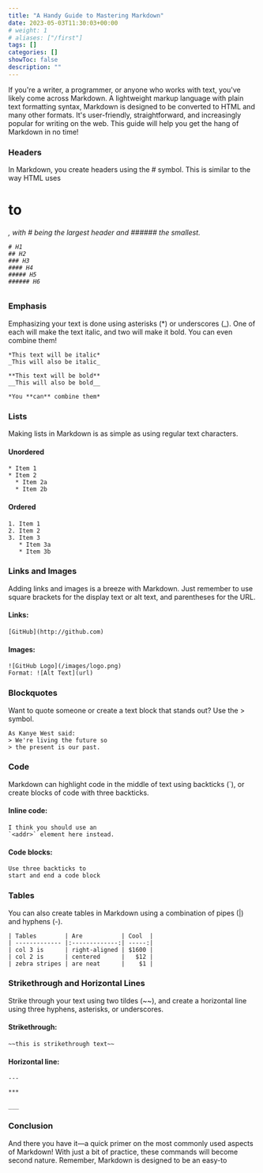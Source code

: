 ```yaml
---
title: "A Handy Guide to Mastering Markdown"
date: 2023-05-03T11:30:03+00:00
# weight: 1
# aliases: ["/first"]
tags: []
categories: []
showToc: false
description: ""
---
```


If you're a writer, a programmer, or anyone who works with text, you've likely come across Markdown. A lightweight markup language with plain text formatting syntax, Markdown is designed to be converted to HTML and many other formats. It's user-friendly, straightforward, and increasingly popular for writing on the web. This guide will help you get the hang of Markdown in no time!


### Headers

In Markdown, you create headers using the # symbol. This is similar to the way HTML uses <h1> to <h6>, with # being the largest header and ###### the smallest.

```
# H1
## H2
### H3
#### H4
##### H5
###### H6
```
### Emphasis

Emphasizing your text is done using asterisks (*) or underscores (_). One of each will make the text italic, and two will make it bold. You can even combine them!

```
*This text will be italic*
_This will also be italic_

**This text will be bold**
__This will also be bold__

*You **can** combine them*
```
### Lists

Making lists in Markdown is as simple as using regular text characters.

#### Unordered

```
* Item 1
* Item 2
  * Item 2a
  * Item 2b
```

#### Ordered

```
1. Item 1
2. Item 2
3. Item 3
   * Item 3a
   * Item 3b
```

### Links and Images

Adding links and images is a breeze with Markdown. Just remember to use square brackets for the display text or alt text, and parentheses for the URL.

#### Links:

```
[GitHub](http://github.com)
```

#### Images:

```
![GitHub Logo](/images/logo.png)
Format: ![Alt Text](url)
```

### Blockquotes

Want to quote someone or create a text block that stands out? Use the > symbol.

```
As Kanye West said:
> We're living the future so
> the present is our past.
```
### Code

Markdown can highlight code in the middle of text using backticks (`), or create blocks of code with three backticks.

#### Inline code:

```
I think you should use an
`<addr>` element here instead.
```
#### Code blocks:

```
Use three backticks to
start and end a code block
```

### Tables

You can also create tables in Markdown using a combination of pipes (|) and hyphens (-).

```
| Tables        | Are           | Cool  |
| ------------- |:-------------:| -----:|
| col 3 is      | right-aligned | $1600 |
| col 2 is      | centered      |   $12 |
| zebra stripes | are neat      |    $1 |
```

### Strikethrough and Horizontal Lines

Strike through your text using two tildes (~~), and create a horizontal line using three hyphens, asterisks, or underscores.

#### Strikethrough:

```
~~this is strikethrough text~~
```

#### Horizontal line:

```
---

***

___
```

### Conclusion

And there you have it—a quick primer on the most commonly used aspects of Markdown! With just a bit of practice, these commands will become second nature. Remember, Markdown is designed to be an easy-to